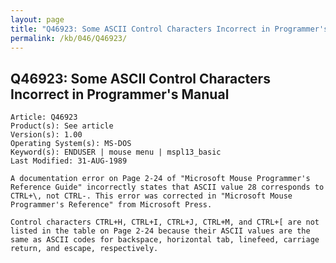 ```yaml
---
layout: page
title: "Q46923: Some ASCII Control Characters Incorrect in Programmer's Manual"
permalink: /kb/046/Q46923/
---
```


## Q46923: Some ASCII Control Characters Incorrect in Programmer's Manual

	Article: Q46923
	Product(s): See article
	Version(s): 1.00
	Operating System(s): MS-DOS
	Keyword(s): ENDUSER | mouse menu | mspl13_basic
	Last Modified: 31-AUG-1989
	
	A documentation error on Page 2-24 of "Microsoft Mouse Programmer's
	Reference Guide" incorrectly states that ASCII value 28 corresponds to
	CTRL+\, not CTRL-. This error was corrected in "Microsoft Mouse
	Programmer's Reference" from Microsoft Press.
	
	Control characters CTRL+H, CTRL+I, CTRL+J, CTRL+M, and CTRL+[ are not
	listed in the table on Page 2-24 because their ASCII values are the
	same as ASCII codes for backspace, horizontal tab, linefeed, carriage
	return, and escape, respectively.
